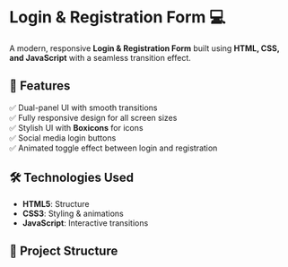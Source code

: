 # Login & Registration Form 💻  

A modern, responsive **Login & Registration Form** built using **HTML, CSS, and JavaScript** with a seamless transition effect.

## 🚀 Features  
✅ Dual-panel UI with smooth transitions  
✅ Fully responsive design for all screen sizes  
✅ Stylish UI with **Boxicons** for icons  
✅ Social media login buttons  
✅ Animated toggle effect between login and registration  

## 🛠️ Technologies Used  
- **HTML5**: Structure  
- **CSS3**: Styling & animations  
- **JavaScript**: Interactive transitions  

## 📂 Project Structure  
